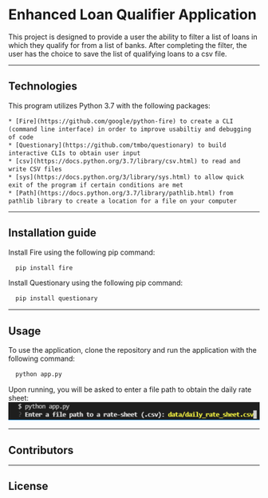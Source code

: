 # Enhanced Loan Qualifier Application

This project is designed to provide a user the ability to filter a list of loans in which they qualify for from a list of banks. After completing the filter, the user has the choice to save the list of qualifying loans to a csv file.

---

## Technologies

This program utilizes Python 3.7 with the following packages:

    * [Fire](https://github.com/google/python-fire) to create a CLI (command line interface) in order to improve usabiltiy and debugging of code
    * [Questionary](https://github.com/tmbo/questionary) to build interactive CLIs to obtain user input 
    * [csv](https://docs.python.org/3.7/library/csv.html) to read and write CSV files
    * [sys](https://docs.python.org/3/library/sys.html) to allow quick exit of the program if certain conditions are met
    * [Path](https://docs.python.org/3.7/library/pathlib.html) from pathlib library to create a location for a file on your computer

---

## Installation guide

Install Fire using the following pip command:

```python
  pip install fire
```
Install Questionary using the following pip command:

```python
  pip install questionary
```

---

## Usage

To use the application, clone the repository and run the application with the following command:

```python
  python app.py
```
Upon running, you will be asked to enter a file path to obtain the daily rate sheet:
![Data Read](images/readcsv.png)


---

## Contributors


---

## License